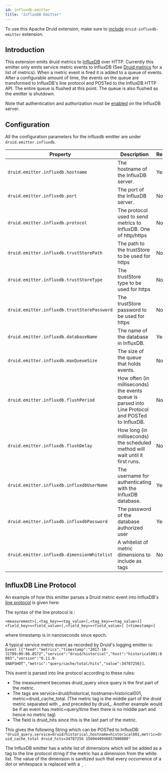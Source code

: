 ```yaml
---
id: influxdb-emitter
title: "InfluxDB Emitter"
---
```


<!--
  ~ Licensed to the Apache Software Foundation (ASF) under one
  ~ or more contributor license agreements.  See the NOTICE file
  ~ distributed with this work for additional information
  ~ regarding copyright ownership.  The ASF licenses this file
  ~ to you under the Apache License, Version 2.0 (the
  ~ "License"); you may not use this file except in compliance
  ~ with the License.  You may obtain a copy of the License at
  ~
  ~   http://www.apache.org/licenses/LICENSE-2.0
  ~
  ~ Unless required by applicable law or agreed to in writing,
  ~ software distributed under the License is distributed on an
  ~ "AS IS" BASIS, WITHOUT WARRANTIES OR CONDITIONS OF ANY
  ~ KIND, either express or implied.  See the License for the
  ~ specific language governing permissions and limitations
  ~ under the License.
  -->


To use this Apache Druid extension, make sure to [include](../../development/extensions.md#loading-extensions) `druid-influxdb-emitter` extension.

## Introduction

This extension emits druid metrics to [InfluxDB](https://www.influxdata.com/time-series-platform/influxdb/) over HTTP. Currently this emitter only emits service metric events to InfluxDB (See [Druid metrics](../../operations/metrics.md) for a list of metrics).
When a metric event is fired it is added to a queue of events. After a configurable amount of time, the events on the queue are transformed to InfluxDB's line protocol
and POSTed to the InfluxDB HTTP API. The entire queue is flushed at this point. The queue is also flushed as the emitter is shutdown.

Note that authentication and authorization must be [enabled](https://docs.influxdata.com/influxdb/v1.7/administration/authentication_and_authorization/) on the InfluxDB server.

## Configuration

All the configuration parameters for the influxdb emitter are under `druid.emitter.influxdb`.

|Property|Description|Required?|Default|
|--------|-----------|---------|-------|
|`druid.emitter.influxdb.hostname`|The hostname of the InfluxDB server.|Yes|N/A|
|`druid.emitter.influxdb.port`|The port of the InfluxDB server.|No|8086|
|`druid.emitter.influxdb.protocol`|The protocol used to send metrics to InfluxDB. One of http/https|No|http|
|`druid.emitter.influxdb.trustStorePath`|The path to the trustStore to be used for https|No|none|
|`druid.emitter.influxdb.trustStoreType`|The trustStore type to be used for https|No|`jks`|
|`druid.emitter.influxdb.trustStorePassword`|The trustStore password to be used for https|No|none|
|`druid.emitter.influxdb.databaseName`|The name of the database in InfluxDB.|Yes|N/A|
|`druid.emitter.influxdb.maxQueueSize`|The size of the queue that holds events.|No|Integer.MAX_VALUE(=2^31-1)|
|`druid.emitter.influxdb.flushPeriod`|How often (in milliseconds) the events queue is parsed into Line Protocol and POSTed to InfluxDB.|No|60000|
|`druid.emitter.influxdb.flushDelay`|How long (in milliseconds) the scheduled method will wait until it first runs.|No|60000|
|`druid.emitter.influxdb.influxdbUserName`|The username for authenticating with the InfluxDB database.|Yes|N/A|
|`druid.emitter.influxdb.influxdbPassword`|The password of the database authorized user|Yes|N/A|
|`druid.emitter.influxdb.dimensionWhitelist`|A whitelist of metric dimensions to include as tags|No|`["dataSource","type","numMetrics","numDimensions","threshold","dimension","taskType","taskStatus","tier"]`|

## InfluxDB Line Protocol

An example of how this emitter parses a Druid metric event into InfluxDB's [line protocol](https://docs.influxdata.com/influxdb/v1.7/write_protocols/line_protocol_reference/) is given here:

The syntax of the line protocol is :

`<measurement>[,<tag_key>=<tag_value>[,<tag_key>=<tag_value>]] <field_key>=<field_value>[,<field_key>=<field_value>] [<timestamp>]`

where timestamp is in nanoseconds since epoch.

A typical service metric event as recorded by Druid's logging emitter is: `Event [{"feed":"metrics","timestamp":"2017-10-31T09:09:06.857Z","service":"druid/historical","host":"historical001:8083","version":"0.11.0-SNAPSHOT","metric":"query/cache/total/hits","value":34787256}]`.

This event is parsed into line protocol according to these rules:

* The measurement becomes druid_query since query is the first part of the metric.
* The tags are service=druid/historical, hostname=historical001, metric=druid_cache_total. (The metric tag is the middle part of the druid metric separated with _ and preceded by druid_. Another example would be if an event has metric=query/time then there is no middle part and hence no metric tag)
* The field is druid_hits since this is the last part of the metric.

This gives the following String which can be POSTed to InfluxDB: `"druid_query,service=druid/historical,hostname=historical001,metric=druid_cache_total druid_hits=34787256 1509440946857000000"`

The InfluxDB emitter has a white list of dimensions
which will be added as a tag to the line protocol string if the metric has a dimension from the white list.
The value of the dimension is sanitized such that every occurrence of a dot or whitespace is replaced with a `_` .
